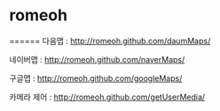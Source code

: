 # romeoh
======
다음맵 : http://romeoh.github.com/daumMaps/

네이버맵 : http://romeoh.github.com/naverMaps/

구글맵 : http://romeoh.github.com/googleMaps/

카메라 제어 : http://romeoh.github.com/getUserMedia/


 